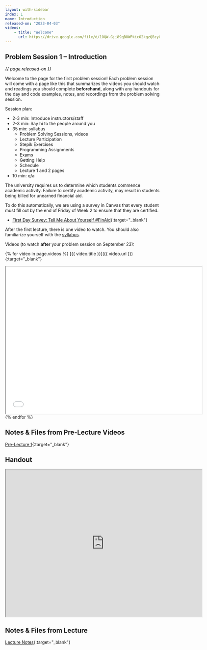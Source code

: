 ```yaml
---
layout: with-sidebar
index: 1
name: Introduction
released-on: "2023-04-03"
videos:
    - title: "Welcome"
      url: https://drive.google.com/file/d/1OQW-Gji89qB8WPkicO2kgzQBzyUauC7F
---
```


## Problem Session 1 – Introduction

_{{ page.released-on }}_

Welcome to the page for the first problem session! Each problem session will
come with a page like this that summarizes the videos you should watch and
readings you should complete **beforehand**, along with any handouts for the day
and code examples, notes, and recordings from the problem solving session.

Session plan:
- 2-3 min: Introduce instructors/staff
- 2-3 min: Say hi to the people around you
- 35 min: syllabus
    - Problem Solving Sessions, videos
    - Lecture Participation
    - Stepik Exercises
    - Programming Assignments
    - Exams
    - Getting Help
    - Schedule
    - Lecture 1 and 2 pages
- 10 min: q/a

The university requires us to determine which students commence academic activity. Failure to certify academic activity, may result in students being billed for unearned financial aid.

To do this automatically, we are using a survey in Canvas that every student must fill out by the end of Friday of Week 2 to ensure that they are certified.
- [First Day Survey: Tell Me About Yourself #FinAid](https://canvas.ucsd.edu/courses/45403/quizzes/133769){:target="_blank"}

After the first lecture, there is one video to watch. You should also familiarize
yourself with the [syllabus](../syllabus.html).

Videos (to watch **after** your problem session on September 23):

{% for video in page.videos %}
[{{ video.title }}]({{ video.url }}){:target="_blank"}

<iframe src="{{ video.url }}/preview" width="640" height="480" allow="autoplay"></iframe>
{% endfor %}

## Notes & Files from Pre-Lecture Videos

[Pre-Lecture 1](https://github.com/ucsd-cse12-f22/ucsd-cse12-sp23.github.io/tree/main/_pre-lectures/lecture-01){:target="_blank"}

## Handout

<iframe src="https://drive.google.com/file/d/116uXHVwysfwaJmPqaF9tO1-UYURHIYEC/preview" width="640" height="480" allow="autoplay"></iframe>

## Notes & Files from Lecture 

[Lecture Notes](https://github.com/ucsd-cse12-sp23/ucsd-cse12-sp23.github.io/tree/main/_lectures/lecture-01){:target="_blank"}
